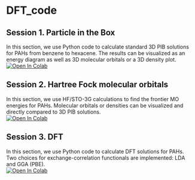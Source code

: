 # DFT_code

## Session 1. Particle in the Box
In this section, we use Python code to calculate standard 3D PIB solutions for PAHs from benzene to hexacene. The results can be visualized as an energy diagram as well as 3D molecular orbitals or a 3D density plot. <br />
[![Open In Colab](https://colab.research.google.com/assets/colab-badge.svg)](https://colab.research.google.com/github/BashirovaD/DFT_code/blob/main/1/3D_PIB.ipynb)

## Session 2. Hartree Fock molecular orbitals
In this section, we use HF/STO-3G calculations to find the frontier MO energies for PAHs. Molecular orbitals or densities can be visualized and directly compared to 3D PIB solutions. <br />
[![Open In Colab](https://colab.research.google.com/assets/colab-badge.svg)](https://colab.research.google.com/github/BashirovaD/DFT_code/blob/main/2/HF_MO.ipynb)

## Session 3. DFT
In this section, we use Python code to calculate DFT solutions for PAHs. Two choices for exchange-correlation functionals are implemented: LDA and GGA (PBE).  <br />
[![Open In Colab](https://colab.research.google.com/assets/colab-badge.svg)](https://colab.research.google.com/github/BashirovaD/DFT_code/blob/main/3/New_DFT_code.ipynb)
